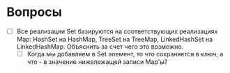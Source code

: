 # Вопросы

- [ ] Все реализации Set базируются на соответствующих реализациях Map: HashSet на HashMap, TreeSet на TreeMap, LinkedHashSet на LinkedHashMap. Объяснить за счет чего это возможно.
  - [ ] Когда мы добавляем в Set элемент, то что сохраняется в ключ, а что - в значение нижележащей записи Map'ы?